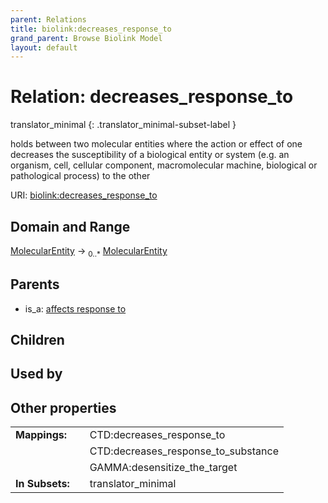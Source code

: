 ```yaml
---
parent: Relations
title: biolink:decreases_response_to
grand_parent: Browse Biolink Model
layout: default
---
```


# Relation: decreases_response_to

translator_minimal
{: .translator_minimal-subset-label }


holds between two molecular entities where the action or effect of one decreases the susceptibility of a biological entity or system (e.g. an organism, cell, cellular component, macromolecular machine, biological or pathological process) to the other

URI: [biolink:decreases_response_to](https://w3id.org/biolink/vocab/decreases_response_to)

## Domain and Range

[MolecularEntity](MolecularEntity.md) ->  <sub>0..*</sub> [MolecularEntity](MolecularEntity.md)

## Parents

 *  is_a: [affects response to](affects_response_to.md)

## Children


## Used by


## Other properties

|  |  |  |
| --- | --- | --- |
| **Mappings:** | | CTD:decreases_response_to |
|  | | CTD:decreases_response_to_substance |
|  | | GAMMA:desensitize_the_target |
| **In Subsets:** | | translator_minimal |


